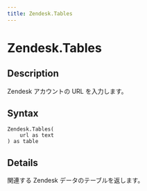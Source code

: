 ```yaml
---
title: Zendesk.Tables
---
```


# Zendesk.Tables


## Description

Zendesk アカウントの URL を入力します。


## Syntax

```powerquery
Zendesk.Tables(
    url as text
) as table
```


## Details

関連する Zendesk データのテーブルを返します。


